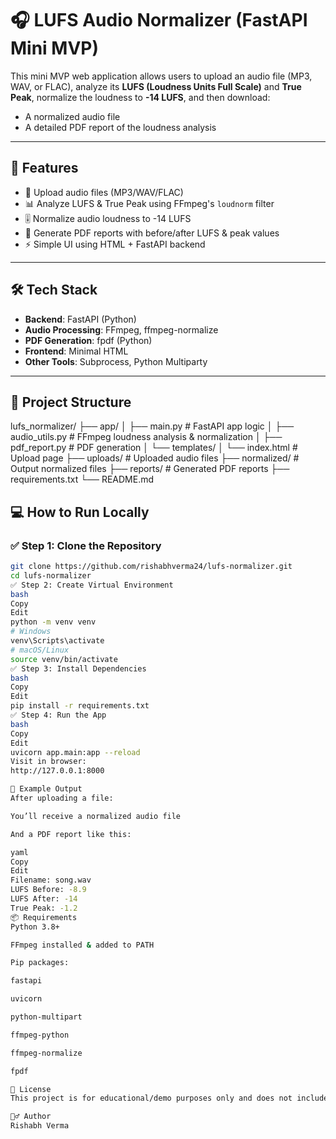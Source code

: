 # 🎧 LUFS Audio Normalizer (FastAPI Mini MVP)

This mini MVP web application allows users to upload an audio file (MP3, WAV, or FLAC), analyze its **LUFS (Loudness Units Full Scale)** and **True Peak**, normalize the loudness to **-14 LUFS**, and then download:
- A normalized audio file  
- A detailed PDF report of the loudness analysis

---

## 🚀 Features

- 📂 Upload audio files (MP3/WAV/FLAC)
- 📊 Analyze LUFS & True Peak using FFmpeg's `loudnorm` filter
- 🎚 Normalize audio loudness to -14 LUFS
- 🧾 Generate PDF reports with before/after LUFS & peak values
- ⚡ Simple UI using HTML + FastAPI backend

---

## 🛠 Tech Stack

- **Backend**: FastAPI (Python)
- **Audio Processing**: FFmpeg, ffmpeg-normalize
- **PDF Generation**: fpdf (Python)
- **Frontend**: Minimal HTML
- **Other Tools**: Subprocess, Python Multiparty

---

## 📁 Project Structure
lufs_normalizer/
├── app/
│ ├── main.py # FastAPI app logic
│ ├── audio_utils.py # FFmpeg loudness analysis & normalization
│ ├── pdf_report.py # PDF generation
│ └── templates/
│ └── index.html # Upload page
├── uploads/ # Uploaded audio files
├── normalized/ # Output normalized files
├── reports/ # Generated PDF reports
├── requirements.txt
└── README.md

## 💻 How to Run Locally

### ✅ Step 1: Clone the Repository

```bash
git clone https://github.com/rishabhverma24/lufs-normalizer.git
cd lufs-normalizer
✅ Step 2: Create Virtual Environment
bash
Copy
Edit
python -m venv venv
# Windows
venv\Scripts\activate
# macOS/Linux
source venv/bin/activate
✅ Step 3: Install Dependencies
bash
Copy
Edit
pip install -r requirements.txt
✅ Step 4: Run the App
bash
Copy
Edit
uvicorn app.main:app --reload
Visit in browser:
http://127.0.0.1:8000

📎 Example Output
After uploading a file:

You’ll receive a normalized audio file

And a PDF report like this:

yaml
Copy
Edit
Filename: song.wav
LUFS Before: -8.9
LUFS After: -14
True Peak: -1.2
📦 Requirements
Python 3.8+

FFmpeg installed & added to PATH

Pip packages:

fastapi

uvicorn

python-multipart

ffmpeg-python

ffmpeg-normalize

fpdf

📝 License
This project is for educational/demo purposes only and does not include real-time streaming or database storage.

🙋‍♂️ Author
Rishabh Verma
